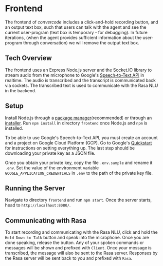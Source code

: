 # Frontend
The frontend of *convercode* includes a click-and-hold recording button, and an output text box, such that users can talk with the agent and see the current user-program (text box is temporary - for debugging). In future iterations, (when the agent provides sufficient information about the user-program through conversation) we will remove the output text box.

## Tech Overview
The frontend uses an Express Node.js server and the Socket.IO library to stream audio from the microphone to Google's [Speech-to-Text API](https://cloud.google.com/speech-to-text/docs/streaming-recognize) in realtime. The audio is transcribed and the transcript is communicated back via sockets. The transcribed text is used to communicate with the Rasa NLU in the backend.

## Setup
Install Node.js through a [package manager](https://nodejs.org/en/download/package-manager/)(recommended) or through an [installer](https://nodejs.org/en/download/). Run `npm install` in directory `frontend` once Node.js and `npm` is installed.

To be able to use Google's Speech-to-Text API, you must create an account and a project on Google Cloud Platform (GCP). Go to Google's [Quickstart](https://cloud.google.com/speech-to-text/docs/quickstart-client-libraries) for instructions on setting everything up. The last step should be downloading your private key as a JSON file.

Once you obtain your private key, copy the file `.env.sample` and rename it `.env`. Set the value of the environment variable `GOOGLE_APPLICATION_CREDENTIALS` in `.env` to the path of the private key file.

## Running the Server
Navigate to directory `frontend` and run `npm start`. Once the server starts, head to `http://localhost:8080/`.

## Communicating with Rasa
To start recording and communicating with the Rasa NLU, click and hold the `Hold Down to Talk` button and speak into the microphone. Once you are done speaking, release the button. Any of your spoken commands or messages will be shown and prefixed with `Client`. Once your message is transcribed, the message will also be sent to the Rasa server. Responses by the Rasa server will be sent back to you and prefixed with `Rasa`.